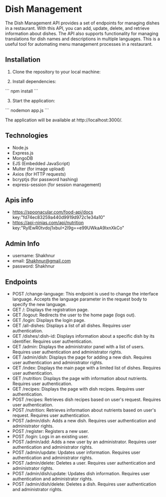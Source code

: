 # Dish Management

The Dish Management API provides a set of endpoints for managing dishes in a restaurant. With this API, you can add, update, delete, and retrieve information about dishes. The API also supports functionality for managing translations for dish names and descriptions in multiple languages. This is a useful tool for automating menu management processes in a restaurant.


## Installation

1. Clone the repository to your local machine:

2. Install dependencies:

\`\`\`
npm install
\`\`\`

3. Start the application:

\`\`\`
nodemon app.js
\`\`\`

The application will be available at http://localhost:3000/.


## Technologies

- Node.js
- Express.js
- MongoDB
- EJS (Embedded JavaScript)
- Multer (for image upload)
- Axios (for HTTP requests)
- bcryptjs (for password hashing)
- express-session (for session management)


## Apis info

- https://spoonacular.com/food-api/docs 
 key:"fd74ec83259a440d9919d972c1e34a10"
- https://api-ninjas.com/api/nutrition key:"RylEwR0tvdoj1xbuI+2l9g==e99UWkaA9lxnXkCo"

## Admin Info
- username: Shakhnur
- email: Shakhnur@gmail.com
- password: Shakhnur

## Endpoints

- POST /change-language: This endpoint is used to change the interface language. Accepts the language parameter in the request body to specify the new language.
- GET /: Displays the registration page.
- GET /logout: Redirects the user to the home page (logs out).
- GET /login: Displays the login page.
- GET /all-dishes: Displays a list of all dishes. Requires user authentication.
- GET /dishes/:dish-id: Displays information about a specific dish by its identifier. Requires user authentication.
- GET /admin: Displays the administrator panel with a list of users. Requires user authentication and administrator rights.
- GET /admin/dish: Displays the page for adding a new dish. Requires user authentication and administrator rights.
- GET /index: Displays the main page with a limited list of dishes. Requires user authentication.
- GET /nutrition: Displays the page with information about nutrients. Requires user authentication.
- GET /recipes: Displays the page with dish recipes. Requires user authentication.
- POST /recipes: Retrieves dish recipes based on user's request. Requires user authentication.
- POST /nutrition: Retrieves information about nutrients based on user's request. Requires user authentication.
- POST /admin/dish: Adds a new dish. Requires user authentication and administrator rights.
- POST /register: Registers a new user.
- POST /login: Logs in an existing user.
- POST /admin/add: Adds a new user by an administrator. Requires user authentication and administrator rights.
- POST /admin/update: Updates user information. Requires user authentication and administrator rights.
- POST /admin/delete: Deletes a user. Requires user authentication and administrator rights.
- POST /admin/dish/update: Updates dish information. Requires user authentication and administrator rights.
- POST /admin/dish/delete: Deletes a dish. Requires user authentication and administrator rights.






